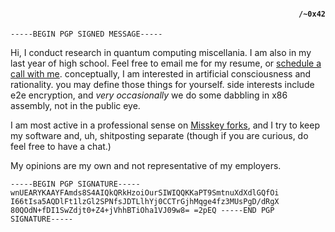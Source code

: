 
<h4 align="right"><code>/~0x42</code></h3>


<code>-----BEGIN PGP SIGNED MESSAGE-----</code>



Hi, I conduct research in quantum computing miscellania. I am also in my last year of high school. Feel free to email me for my resume, or [schedule a call with me](https://cal.com/fractalmachina/professional). conceptually, I am interested in artificial consciousness and rationality. you may define those things for yourself. side interests include e2e encryption, and *very occasionally* we do some dabbling in x86 assembly, not in the public eye.

I am most active in a professional sense on [Misskey forks](https://bytes.programming.dev/@0x42), and I try to keep my software and, uh, shitposting separate (though if you are curious, do feel free to have a chat.)

My opinions are my own and not representative of my employers.



<code>-----BEGIN PGP SIGNATURE-----
wnUEARYKAAYFAmds8S4AIQkQRkHzoiOurSIWIQQKKaPT9SmtnuXdXdlGQfOi
I66tIsa5AQDlFt1lzGl2SPNfsJDTLlhYj0CCTrGjhMqge4fz3MUsPgD/dRgX
80QOdN+fDI1SwZdjt0+Z4+jVhhBTiOha1VJ09w8=
=2pEQ
-----END PGP SIGNATURE-----</code>


